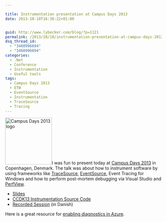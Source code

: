 ```yaml
---

title: Instrumentation presentation at Campus Days 2013
date: 2013-10-10T16:38:22+01:00


guid: http://www.lybecker.com/blog/?p=1121
permalink: /2013/10/10/instrumentation-presentation-at-campus-days-2013/
dsq_thread_id:
  - "3460996694"
  - "3460996694"
categories:
  - .Net
  - Conference
  - Instrumentation
  - Useful tools
tags:
  - Campus Days 2013
  - ETW
  - EventSource
  - Instrumentation
  - TraceSource
  - Tracing
---
```

[<img loading="lazy" class="alignright size-thumbnail wp-image-1122" alt="Campus Days 2013 logo" src="http://www.lybecker.com/blog/wp-content/uploads/ccdk13_Logo-150x150.png" width="150" height="150" />](http://www.lybecker.com/blog/wp-content/uploads/ccdk13_Logo.png)I was fun to present today at [Campus Days 2013](http://www.campusdays.dk "Campus Days web site") in Copenhagen, Denmark. The talk was about how to instrument software by using frameworks like [TraceSource](http://msdn.microsoft.com/en-us/library/system.diagnostics.tracesource.aspx "TraceSource documentation on MSDN"), [EventSource](http://msdn.microsoft.com/en-us/library/system.diagnostics.tracing.eventsource.aspx "EventSource documentation on MSDN"), Event Tracing for Windows and how to perform post-mortem debugging via Visual Studio and [PerfView](http://www.microsoft.com/en-us/download/details.aspx?id=28567 "Download PerView").

  * [Slides](http://www.slideshare.net/Lybecker/campus-days-2013-instrumentering "Instrumentation slides")
  * [CCDK13 Instrumentation Source Code](http://www.lybecker.com/blog/wp-content/uploads/CCDK13_Instrumentation_SourceDoe.zip)
  * [Recorded Session](http://channel9.msdn.com/Events/Microsoft-Campus-Days/Microsoft-Campus-Days-2013/Logging-tracing-instrumentering-debugging-og-fejlfinding "Instrumentation session recording at Campus Days 2013 in Danish") (in Danish)

Here is a great resource for [enabling diagnostics in Azure](https://www.windowsazure.com/en-us/develop/net/common-tasks/diagnostics/ "Enabling Diagnostics in Windows Azure").
